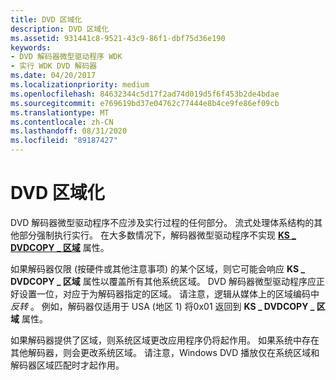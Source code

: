 ```yaml
---
title: DVD 区域化
description: DVD 区域化
ms.assetid: 931441c8-9521-43c9-86f1-dbf75d36e190
keywords:
- DVD 解码器微型驱动程序 WDK
- 实行 WDK DVD 解码器
ms.date: 04/20/2017
ms.localizationpriority: medium
ms.openlocfilehash: 84632344c5d17f2ad74d019d5f6f453b2de4bdae
ms.sourcegitcommit: e769619bd37e04762c77444e8b4ce9fe86ef09cb
ms.translationtype: MT
ms.contentlocale: zh-CN
ms.lasthandoff: 08/31/2020
ms.locfileid: "89187427"
---
```

# <a name="dvd-regionalization"></a>DVD 区域化





DVD 解码器微型驱动程序不应涉及实行过程的任何部分。 流式处理体系结构的其他部分强制执行实行。 在大多数情况下，解码器微型驱动程序不实现 [**KS \_ DVDCOPY \_ 区域**](/windows-hardware/drivers/ddi/ksmedia/ns-ksmedia-_ks_dvdcopy_region) 属性。

如果解码器仅限 (按硬件或其他注意事项) 的某个区域，则它可能会响应 **KS \_ DVDCOPY \_ 区域** 属性以覆盖所有其他系统区域。 DVD 解码器微型驱动程序应正好设置一位，对应于为解码器指定的区域。 请注意，逻辑从媒体上的区域编码中 *反转* 。 例如，解码器仅适用于 USA (地区 1) 将0x01 返回到 **KS \_ DVDCOPY \_ 区域** 属性。

如果解码器提供了区域，则系统区域更改应用程序仍将起作用。 如果系统中存在其他解码器，则会更改系统区域。 请注意，Windows DVD 播放仅在系统区域和解码器区域匹配时才起作用。

 

